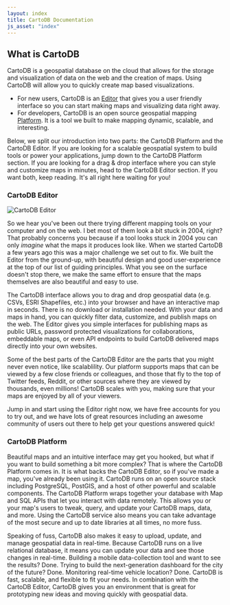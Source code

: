 ```yaml
---
layout: index
title: CartoDB Documentation
js_asset: "index"
---
```


## What is CartoDB

CartoDB is a geospatial database on the cloud that allows for the storage and visualization of data on the web and the creation of maps. Using CartoDB will allow you to quickly create map based visualizations.

- For new users, CartoDB is an [Editor](/cartodb-editor.html) that gives you a user friendly interface so you can start making maps and visualizing data right away.
- For developers, CartoDB is an open source geospatial mapping [Platform](/cartodb-platform.html). It is a tool we built to make mapping dynamic, scalable, and interesting.

<!-- TODO: link to 'Use cases' and 'Industries' -->

Below, we split our introduction into two parts: the CartoDB Platform and the CartoDB Editor. If you are looking for a scalable geospatial system to build tools or power your applications, jump down to the CartoDB Platform section. If you are looking for a drag & drop interface where you can style and customize maps in minutes, head to the CartoDB Editor section. If you want both, keep reading. It's all right here waiting for you!

### CartoDB Editor

<p class="wrap-border"><img src="/img/layout/cartodb-editor/cartodb-editor.png" alt="CartoDB Editor" /></p>

So we hear you've been out there trying different mapping tools on your computer and on the web. I bet most of them look a bit stuck in 2004, right? That probably concerns you because if a tool looks stuck in 2004 you can only *imagine* what the maps it produces look like. When we started CartoDB a few years ago this was a major challenge we set out to fix. We built the Editor from the ground-up, with beautiful design and good user-experience at the top of our list of guiding principles. What you see on the surface doesn't stop there, we make the same effort to ensure that the maps themselves are also beautiful and easy to use.

The CartoDB interface allows you to drag and drop geospatial data (e.g. CSVs, ESRI Shapefiles, etc.) into your browser and have an interactive map in seconds. There is no download or installation needed. With your data and maps in hand, you can quickly filter data, customize, and publish maps on the web. The Editor gives you simple interfaces for publishing maps as public URLs, password protected visualizations for collaborations, embeddable maps, or even API endpoints to build CartoDB delivered maps directly into your own websites.

Some of the best parts of the CartoDB Editor are the parts that you might never even notice, like scalablility. Our platform supports maps that can be viewed by a few close friends or colleagues, and those that fly to the top of Twitter feeds, Reddit, or other sources where they are viewed by thousands, even millions! CartoDB scales with you, making sure that your maps are enjoyed by all of your viewers.

Jump in and start using the Editor right now, we have free accounts for you to try out, and we have lots of great resources including an awesome community of users out there to help get your questions answered quick!

### CartoDB Platform

Beautiful maps and an intuitive interface may get you hooked, but what if you want to build something a bit more complex? That is where the CartoDB Platform comes in. It is what backs the CartoDB Editor, so if you've made a map, you've already been using it. CartoDB runs on an open source stack including PostgreSQL, PostGIS, and a host of other powerful and scalable components. The CartoDB Platform wraps together your database with Map and SQL APIs that let you interact with data remotely. This allows you or your map's users to tweak, query, and update your CartoDB maps, data, and more. Using the CartoDB service also means you can take advantage of the most secure and up to date libraries at all times, no more fuss.

Speaking of fuss, CartoDB also makes it easy to upload, update, and manage geospatial data in real-time. Because CartoDB runs on a live relational database, it means you can update your data and see those changes in real-time. Building a mobile data-collection tool and want to see the results? Done. Trying to build the next-generation dashboard for the city of the future? Done. Monitoring real-time vehicle location? Done. CartoDB is fast, scalable, and flexible to fit your needs. In combination with the CartoDB Editor, CartoDB gives you an environment that is great for prototyping new ideas and moving quickly with geospatial data.

